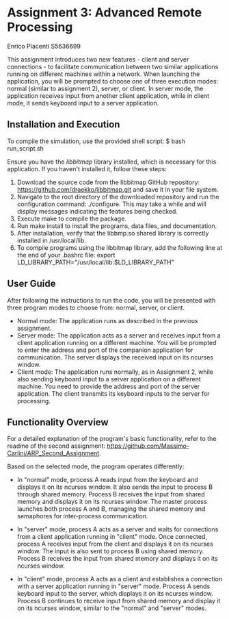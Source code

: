 # Assignment 3: Advanced Remote Processing

Enrico Piacenti S5636699

This assignment introduces two new features - client and server connections - to facilitate communication between two similar applications running on different machines within a network. When launching the application, you will be prompted to choose one of three execution modes: normal (similar to assignment 2), server, or client. In server mode, the application receives input from another client application, while in client mode, it sends keyboard input to a server application.

## Installation and Execution

To compile the simulation, use the provided shell script:
$ bash run_script.sh

Ensure you have the *libbitmap* library installed, which is necessary for this application. If you haven't installed it, follow these steps:
1. Download the source code from the libbitmap GitHub repository: https://github.com/draekko/libbitmap.git and save it in your file system.
2. Navigate to the root directory of the downloaded repository and run the configuration command: ./configure. This may take a while and will display messages indicating the features being checked.
3. Execute make to compile the package.
4. Run make install to install the programs, data files, and documentation.
5. After installation, verify that the libbmp.so shared library is correctly installed in /usr/local/lib.
6. To compile programs using the libbitmap library, add the following line at the end of your .bashrc file:
export LD_LIBRARY_PATH="/usr/local/lib:$LD_LIBRARY_PATH"


## User Guide

After following the instructions to run the code, you will be presented with three program modes to choose from: normal, server, or client.

- Normal mode: The application runs as described in the previous assignment.
- Server mode: The application acts as a server and receives input from a client application running on a different machine. You will be prompted to enter the address and port of the companion application for communication. The server displays the received input on its ncurses window.
- Client mode: The application runs normally, as in Assignment 2, while also sending keyboard input to a server application on a different machine. You need to provide the address and port of the server application. The client transmits its keyboard inputs to the server for processing.

## Functionality Overview

For a detailed explanation of the program's basic functionality, refer to the readme of the second assignment: https://github.com/Massimo-Carlini/ARP_Second_Assignment.

Based on the selected mode, the program operates differently:

- In "normal" mode, process A reads input from the keyboard and displays it on its ncurses window. It also sends the input to process B through shared memory. Process B receives the input from shared memory and displays it on its ncurses window. The master process launches both process A and B, managing the shared memory and semaphores for inter-process communication.

- In "server" mode, process A acts as a server and waits for connections from a client application running in "client" mode. Once connected, process A receives input from the client and displays it on its ncurses window. The input is also sent to process B using shared memory. Process B receives the input from shared memory and displays it on its ncurses window.

- In "client" mode, process A acts as a client and establishes a connection with a server application running in "server" mode. Process A sends keyboard input to the server, which displays it on its ncurses window. Process B continues to receive input from shared memory and display it on its ncurses window, similar to the "normal" and "server" modes.


